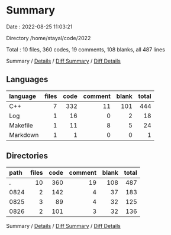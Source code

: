 # Summary

Date : 2022-08-25 11:03:21

Directory /home/stayal/code/2022

Total : 10 files,  360 codes, 19 comments, 108 blanks, all 487 lines

Summary / [Details](details.md) / [Diff Summary](diff.md) / [Diff Details](diff-details.md)

## Languages
| language | files | code | comment | blank | total |
| :--- | ---: | ---: | ---: | ---: | ---: |
| C++ | 7 | 332 | 11 | 101 | 444 |
| Log | 1 | 16 | 0 | 2 | 18 |
| Makefile | 1 | 11 | 8 | 5 | 24 |
| Markdown | 1 | 1 | 0 | 0 | 1 |

## Directories
| path | files | code | comment | blank | total |
| :--- | ---: | ---: | ---: | ---: | ---: |
| . | 10 | 360 | 19 | 108 | 487 |
| 0824 | 2 | 142 | 4 | 37 | 183 |
| 0825 | 3 | 89 | 4 | 32 | 125 |
| 0826 | 2 | 101 | 3 | 32 | 136 |

Summary / [Details](details.md) / [Diff Summary](diff.md) / [Diff Details](diff-details.md)